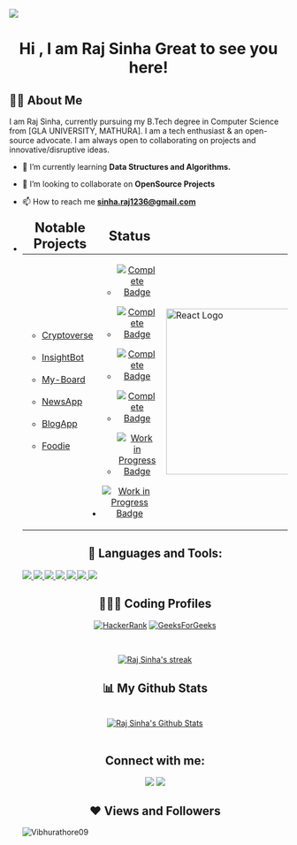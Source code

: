 <!-- <a href="#"><img width="100%" height="auto" src="https://i.imgur.com/iXuL1HG.png" height="200px"/></a> -->
![](https://raw.githubusercontent.com/halfrost/halfrost/master/icons/header_.png)
<h1 align="center">Hi , I am Raj Sinha Great to see you here! </h1>

<!-- <h3 align="center">I'm a passionate Full Stack Developer from India.</h3> -->



## 🙋‍♂️ About Me
I am Raj Sinha, currently pursuing my B.Tech degree in Computer Science from [GLA UNIVERSITY, MATHURA]. I am a tech enthusiast & an open-source advocate. I am always open to collaborating on projects and innovative/disruptive ideas.

- 🌱 I’m currently learning **Data Structures and Algorithms.**

- 👯 I’m looking to collaborate on **OpenSource Projects**

- 📫 How to reach me **sinha.raj1236@gmail.com**
- <div align="center">
  <table>
    <thead>
      <tr>
        <td><div align = "center" style="font-size:1.5em;"><strong>Notable Projects</div></td>
        <td><div align = "center" style="font-size:1.5em;"><strong>Status</div></td>
        <td></td>
      </tr>
    </thead>
    <tbody>
    <tr>
    <td>
      <ul>
        <li><a href="https://github.com/r-a-j-s-i-n-h-a/Cryptoverse">Cryptoverse</a></li><br/>
        <li><a href="https://github.com/r-a-j-s-i-n-h-a/InsightBot">InsightBot</a></li><br/>
        <li><a href="https://github.com/r-a-j-s-i-n-h-a/my-board">My-Board</li><br/>
        <li><a href="https://github.com/r-a-j-s-i-n-h-a/NewsApp">NewsApp</a></li><br/>
        <li><a href="https://github.com/r-a-j-s-i-n-h-a/Blog_app">BlogApp</a></li><br/>
        <li><a href="https://github.com/r-a-j-s-i-n-h-a/Project-1">Foodie</a></li><br/>
      </ul>
    </td>
    <td>
        <ul>
          <li>
            <p align="center">
              <a href="https://cryptoverse-ddp9bo178-r-a-j-s-i-n-h-as-projects.vercel.app/">
              <img src="https://img.shields.io/badge/Complete-%2328a745.svg?style=for-the-badge&logo=checkmarx&logoColor=white" alt="Complete Badge">
              </a>
            </p>
          </li>
          <li>
            <p align="center">
              <a href="https://github.com/r-a-j-s-i-n-h-a/InsightBot">
              <img src="https://img.shields.io/badge/Complete-%2328a745.svg?style=for-the-badge&logo=checkmarx&logoColor=white" alt="Complete Badge">
              </a>
            </p>
          </li>
          <li>
            <p align="center">
                <a href="https://my-board.onrender.com/">
                <img src="https://img.shields.io/badge/Complete-%2328a745.svg?style=for-the-badge&logo=checkmarx&logoColor=white" alt="Complete Badge">
                </a>
            </p>
          </li>
          <li>
            <p align="center">
              <a href="https://github.com/r-a-j-s-i-n-h-a/NewsApp">
              <img src="https://img.shields.io/badge/Complete-%2328a745.svg?style=for-the-badge&logo=checkmarx&logoColor=white" alt="Complete Badge">
              </a>
            </p>
          </li>
          <li>
  <p align="center">
    <a href="github.com/r-a-j-s-i-n-h-a/Blog_app">
    <img src="https://img.shields.io/badge/Work_In_Progress-%23F48024.svg?style=for-the-badge&logo=construction&logoColor=white" alt="Work in Progress Badge">
    </a>
</p></li>
   <li>
  <p align="center">
    <a href="https://r-a-j-s-i-n-h-a.github.io/Project-1/">
    <img src="https://img.shields.io/badge/Work_In_Progress-%23F48024.svg?style=for-the-badge&logo=construction&logoColor=white" alt="Work in Progress Badge">
    </a>
</p></li>
      </ul>
    </td>
  <td>
  <img src="https://github.com/AGENTSJ/SJNET/assets/109428699/4b56ab5d-a444-479b-a9de-69ac7bc982a0" alt="React Logo" width="300" height="300">
  </td>
  </tr>
</tbody>
<table>
</div>


## 🚀 Languages and Tools:

<p align="left"> 
    <a href="https://www.java.com" target="_blank"> <img src="https://img.icons8.com/color/48/000000/java-coffee-cup-logo.png"/> </a>
    <!-- <a href="https://reactjs.org/" target="_blank"> <img src="https://img.icons8.com/color/48/000000/react-native.png"/> </a> -->
    <!-- <a href="https://spring.io/projects/spring-boot" target="_blank"> <img src="https://img.icons8.com/color/48/000000/spring-logo.png"/> </a>  -->
    <a href = "http://www.cplusplus.org/" target="_blank"> <img src="https://img.icons8.com/color/48/000000/c-plus-plus-logo.png"/>
     <a href="https://developer.mozilla.org/en-US/docs/Web/JavaScript" target="_blank"> <img src="https://img.icons8.com/color/48/000000/javascript.png"/> </a>  
    <a href="https://www.w3.org/html/" target="_blank"> <img src="https://img.icons8.com/color/48/000000/html-5.png"/> </a> 
    <a href="https://www.w3schools.com/css/" target="_blank"> <img src="https://img.icons8.com/color/48/000000/css3.png"/> </a> 
    <!-- <a href="https://getbootstrap.com" target="_blank"> <img src="https://img.icons8.com/color/48/000000/bootstrap.png"/> </a>  -->
    <a href="https://www.python.org" target="_blank"> <img src="https://img.icons8.com/color/48/000000/python.png"/> </a> 
    <!-- <a style="padding-right:8px;" href="https://nodejs.org" target="_blank"> <img src="https://img.icons8.com/color/48/000000/nodejs.png"/> </a>  -->
    <!-- <a style="padding-right:8px;" href="https://www.mysql.com/" target="_blank"> <img src="https://img.icons8.com/fluent/50/000000/mysql-logo.png"/> </a> -->
    <!-- <a href="https://www.mongodb.com/" target="_blank"> <img src="https://raw.githubusercontent.com/devicons/devicon/master/icons/mongodb/mongodb-original-wordmark.svg" alt="mongodb" width="48" height="48"/> </a>  -->
    <!-- <a href="https://firebase.google.com/" target="_blank"> <img src="https://img.icons8.com/color/48/000000/firebase.png"/> </a> 
    <a href="https://postman.com" target="_blank"> <img src="https://www.vectorlogo.zone/logos/getpostman/getpostman-icon.svg" alt="postman" width="45" height="45"/> </a>    -->
    <a href="https://git-scm.com/" target="_blank"> <img src="https://img.icons8.com/color/48/000000/git.png"/> </a> 
    <!-- <a href="https://www.jenkins.io" target="_blank"> <img src="https://www.vectorlogo.zone/logos/jenkins/jenkins-icon.svg" alt="jenkins" width="48" height="48"/> </a> 
    <a href="https://redux.js.org" target="_blank"> <img src="https://img.icons8.com/color/48/000000/redux.png"/> </a>
    <a href="https://expressjs.com" target="_blank"> <img src="https://raw.githubusercontent.com/devicons/devicon/master/icons/express/express-original-wordmark.svg" alt="express" width="40" height="40"/> </a> -->
</p>

## 👨🏻‍💻 Coding Profiles

[![HackerRank](https://img.shields.io/badge/-Hackerrank-2EC866?style=for-the-badge&logo=HackerRank&logoColor=white)](https://www.hackerrank.com/_201500552)
[![GeeksForGeeks](https://img.shields.io/badge/GeeksforGeeks-298D46?style=for-the-badge&logo=geeksforgeeks&logoColor=white)](https://auth.geeksforgeeks.org/user/sinharaj1236/practice/)

<!-- [![React Badge](https://img.shields.io/badge/-React-61DBFB?style=for-the-badge&labelColor=black&logo=react&logoColor=61DBFB)](#)  [![Javascript Badge](https://img.shields.io/badge/-Javascript-F0DB4F?style=for-the-badge&labelColor=black&logo=javascript&logoColor=F0DB4F)](#) [![Typescript Badge](https://img.shields.io/badge/-Typescript-007acc?style=for-the-badge&labelColor=black&logo=typescript&logoColor=007acc)](#) [![Nodejs Badge](https://img.shields.io/badge/-Nodejs-3C873A?style=for-the-badge&labelColor=black&logo=node.js&logoColor=3C873A)](#) [![GraphQL Badge](https://img.shields.io/badge/-GraphQl-e535ab?style=for-the-badge&labelColor=black&logo=node.js&logoColor=e535ab)](#) -->
<br/>

<p align="center">
    <a href="https://github.com/r-a-j-s-i-n-h-a/github-readme-streak-stats">
        <img title="🔥 Get streak stats for your profile at git.io/streak-stats" alt="Raj Sinha's streak" src="https://github-readme-streak-stats.herokuapp.com/?user=r-a-j-s-i-n-h-a&theme=black-ice&hide_border=true&stroke=0000&background=060A0CD0"/>
    </a>
</p>

## 📊 My Github Stats

  <br/>
    <a href="https://github.com/r-a-j-s-i-n-h-a/github-readme-stats"><img alt="Raj Sinha's Github Stats" src="https://github-readme-stats.vercel.app/api?username=r-a-j-s-i-n-h-a&show_icons=true&count_private=true&theme=react&hide_border=true&bg_color=0D1117" /></a>
  <!--<b>Note:</b> Top languages is only a metric of the languages my public code consists of and doesn't reflect experience or skill level.-->


<br/>
<br/>

## Connect with me:
<p align="left">

<a href = "https://www.linkedin.com/in/raj-sinha-a539bb223/"><img src="https://img.icons8.com/fluent/48/000000/linkedin.png"/></a>
<a href = "instagram.com/r_a_j_s_i_n_h_a/"><img src="https://img.icons8.com/fluent/48/000000/instagram-new.png"/></a>
<!-- <a href = "https://www.youtube.com/channel/UC-NXT1lYAOPa3lrgWXqvuHA"><img src="https://img.icons8.com/color/48/000000/youtube-play.png"/></a> -->

</p>

## ❤ Views and Followers
<p align="left"> <img src="https://komarev.com/ghpvc/?username=r-a-j-s-i-n-h-a&label=Profile%20views&color=0e75b6&style=flat" alt="Vibhurathore09" /> </p>
